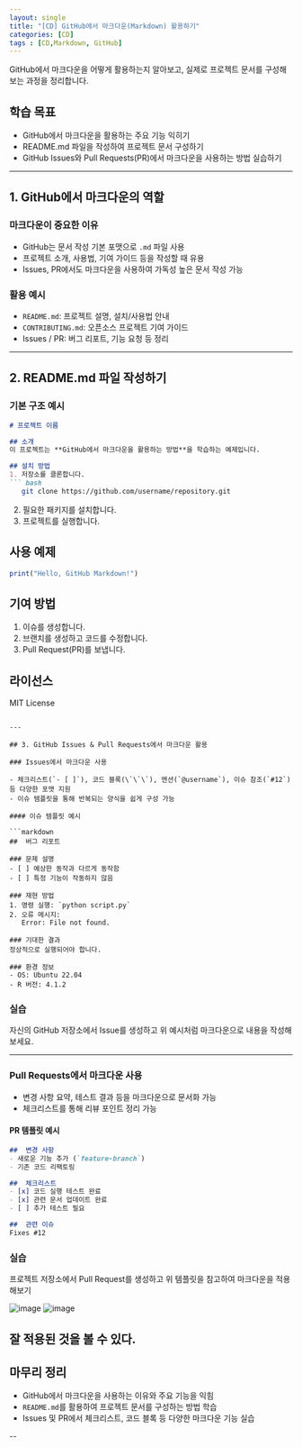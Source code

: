 ```yaml
---
layout: single
title: "[CD] GitHub에서 마크다운(Markdown) 활용하기" 
categories: [CD]
tags : [CD,Markdown, GitHub]
---
```


GitHub에서 마크다운을 어떻게 활용하는지 알아보고, 실제로 프로젝트 문서를 구성해보는 과정을 정리합니다.

## 학습 목표

- GitHub에서 마크다운을 활용하는 주요 기능 익히기  
- README.md 파일을 작성하여 프로젝트 문서 구성하기  
- GitHub Issues와 Pull Requests(PR)에서 마크다운을 사용하는 방법 실습하기  

---

## 1. GitHub에서 마크다운의 역할

### 마크다운이 중요한 이유

- GitHub는 문서 작성 기본 포맷으로 `.md` 파일 사용  
- 프로젝트 소개, 사용법, 기여 가이드 등을 작성할 때 유용  
- Issues, PR에서도 마크다운을 사용하여 가독성 높은 문서 작성 가능  

### 활용 예시

- `README.md`: 프로젝트 설명, 설치/사용법 안내  
- `CONTRIBUTING.md`: 오픈소스 프로젝트 기여 가이드  
- Issues / PR: 버그 리포트, 기능 요청 등 정리  

---

## 2. README.md 파일 작성하기

### 기본 구조 예시

```markdown
# 프로젝트 이름

## 소개
이 프로젝트는 **GitHub에서 마크다운을 활용하는 방법**을 학습하는 예제입니다.

## 설치 방법
1. 저장소를 클론합니다.
``` bash
   git clone https://github.com/username/repository.git
```
2. 필요한 패키지를 설치합니다.
3. 프로젝트를 실행합니다.

## 사용 예제
```r
print("Hello, GitHub Markdown!")
```

## 기여 방법
1. 이슈를 생성합니다.
2. 브랜치를 생성하고 코드를 수정합니다.
3. Pull Request(PR)를 보냅니다.

## 라이선스
MIT License

```

---

## 3. GitHub Issues & Pull Requests에서 마크다운 활용

### Issues에서 마크다운 사용

- 체크리스트(`- [ ]`), 코드 블록(\`\`\`), 멘션(`@username`), 이슈 참조(`#12`) 등 다양한 포맷 지원  
- 이슈 템플릿을 통해 반복되는 양식을 쉽게 구성 가능  

#### 이슈 템플릿 예시

```markdown
##  버그 리포트

### 문제 설명
- [ ] 예상한 동작과 다르게 동작함
- [ ] 특정 기능이 작동하지 않음

### 재현 방법
1. 명령 실행: `python script.py`
2. 오류 메시지:
   Error: File not found.

### 기대한 결과
정상적으로 실행되어야 합니다.

### 환경 정보
- OS: Ubuntu 22.04
- R 버전: 4.1.2
```

### 실습

자신의 GitHub 저장소에서 Issue를 생성하고 위 예시처럼 마크다운으로 내용을 작성해보세요.

---

### Pull Requests에서 마크다운 사용

- 변경 사항 요약, 테스트 결과 등을 마크다운으로 문서화 가능  
- 체크리스트를 통해 리뷰 포인트 정리 가능  

####  PR 템플릿 예시

```markdown
##  변경 사항
- 새로운 기능 추가 (`feature-branch`)
- 기존 코드 리팩토링

##  체크리스트
- [x] 코드 실행 테스트 완료
- [x] 관련 문서 업데이트 완료
- [ ] 추가 테스트 필요

##  관련 이슈
Fixes #12
```

###  실습

프로젝트 저장소에서 Pull Request를 생성하고 위 템플릿을 참고하여 마크다운을 적용해보기

![image](https://github.com/user-attachments/assets/bf1b0b9a-765b-4247-abb0-5296614ee7c3)
![image](https://github.com/user-attachments/assets/3d40eaec-4960-480a-aa8c-ca11dbfa1c31)

잘 적용된 것을 볼 수 있다.
---

## 마무리 정리

- GitHub에서 마크다운을 사용하는 이유와 주요 기능을 익힘  
- `README.md`를 활용하여 프로젝트 문서를 구성하는 방법 학습  
- Issues 및 PR에서 체크리스트, 코드 블록 등 다양한 마크다운 기능 실습  

--
